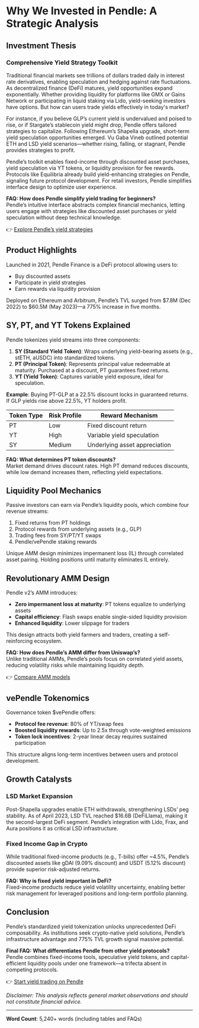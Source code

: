 # Why We Invested in Pendle: A Strategic Analysis  

## Investment Thesis  

### Comprehensive Yield Strategy Toolkit  

Traditional financial markets see trillions of dollars traded daily in interest rate derivatives, enabling speculation and hedging against rate fluctuations. As decentralized finance (DeFi) matures, yield opportunities expand exponentially. Whether providing liquidity for platforms like GMX or Gains Network or participating in liquid staking via Lido, yield-seeking investors have options. But how can users trade yields effectively in today's market?  

For instance, if you believe GLP’s current yield is undervalued and poised to rise, or if Stargate’s stablecoin yield might drop, Pendle offers tailored strategies to capitalize. Following Ethereum’s Shapella upgrade, short-term yield speculation opportunities emerged. Vu Gaba Vineb outlined potential ETH and LSD yield scenarios—whether rising, falling, or stagnant, Pendle provides strategies to profit.  

Pendle’s toolkit enables fixed-income through discounted asset purchases, yield speculation via YT tokens, or liquidity provision for fee rewards. Protocols like Equilibria already build yield-enhancing strategies on Pendle, signaling future protocol development. For retail investors, Pendle simplifies interface design to optimize user experience.  

**FAQ: How does Pendle simplify yield trading for beginners?**  
Pendle’s intuitive interface abstracts complex financial mechanics, letting users engage with strategies like discounted asset purchases or yield speculation without deep technical knowledge.  

👉 [Explore Pendle’s yield strategies](https://bit.ly/okx-bonus)  

## Product Highlights  

Launched in 2021, Pendle Finance is a DeFi protocol allowing users to:  
- Buy discounted assets  
- Participate in yield strategies  
- Earn rewards via liquidity provision  

Deployed on Ethereum and Arbitrum, Pendle’s TVL surged from $7.8M (Dec 2022) to $60.5M (May 2023)—a 775% increase in five months.  

## SY, PT, and YT Tokens Explained  

Pendle tokenizes yield streams into three components:  
1. **SY (Standard Yield Token)**: Wraps underlying yield-bearing assets (e.g., stETH, aUSDC) into standardized tokens.  
2. **PT (Principal Token)**: Represents principal value redeemable at maturity. Purchased at a discount, PT guarantees fixed returns.  
3. **YT (Yield Token)**: Captures variable yield exposure, ideal for speculation.  

**Example**: Buying PT-GLP at a 22.5% discount locks in guaranteed returns. If GLP yields rise above 22.5%, YT holders profit.  

| Token Type | Risk Profile | Reward Mechanism |  
|------------|--------------|------------------|  
| PT         | Low          | Fixed discount return |  
| YT         | High         | Variable yield speculation |  
| SY         | Medium       | Underlying asset appreciation |  

**FAQ: What determines PT token discounts?**  
Market demand drives discount rates. High PT demand reduces discounts, while low demand increases them, reflecting yield expectations.  

## Liquidity Pool Mechanics  

Passive investors can earn via Pendle’s liquidity pools, which combine four revenue streams:  
1. Fixed returns from PT holdings  
2. Protocol rewards from underlying assets (e.g., GLP)  
3. Trading fees from SY/PT/YT swaps  
4. Pendle/vePendle staking rewards  

Unique AMM design minimizes impermanent loss (IL) through correlated asset pairing. Holding positions until maturity eliminates IL entirely.  

## Revolutionary AMM Design  

Pendle v2’s AMM introduces:  
- **Zero impermanent loss at maturity**: PT tokens equalize to underlying assets  
- **Capital efficiency**: Flash swaps enable single-sided liquidity provision  
- **Enhanced liquidity**: Lower slippage for traders  

This design attracts both yield farmers and traders, creating a self-reinforcing ecosystem.  

**FAQ: How does Pendle’s AMM differ from Uniswap’s?**  
Unlike traditional AMMs, Pendle’s pools focus on correlated yield assets, reducing volatility risks while maintaining liquidity depth.  

👉 [Compare AMM models](https://bit.ly/okx-bonus)  

## vePendle Tokenomics  

Governance token $vePendle offers:  
- **Protocol fee revenue**: 80% of YT/swap fees  
- **Boosted liquidity rewards**: Up to 2.5x through vote-weighted emissions  
- **Token lock incentives**: 2-year linear decay requires sustained participation  

This structure aligns long-term incentives between users and protocol development.  

## Growth Catalysts  

### LSD Market Expansion  

Post-Shapella upgrades enable ETH withdrawals, strengthening LSDs’ peg stability. As of April 2023, LSD TVL reached $16.6B (DeFiLlama), making it the second-largest DeFi segment. Pendle’s integration with Lido, Frax, and Aura positions it as critical LSD infrastructure.  

### Fixed Income Gap in Crypto  

While traditional fixed-income products (e.g., T-bills) offer ~4.5%, Pendle’s discounted assets like gDAI (9.09% discount) and USDT (5.12% discount) provide superior risk-adjusted returns.  

**FAQ: Why is fixed yield important in DeFi?**  
Fixed-income products reduce yield volatility uncertainty, enabling better risk management for leveraged positions and long-term portfolio planning.  

## Conclusion  

Pendle’s standardized yield tokenization unlocks unprecedented DeFi composability. As institutions seek crypto-native yield solutions, Pendle’s infrastructure advantage and 775% TVL growth signal massive potential.  

**Final FAQ: What differentiates Pendle from other yield protocols?**  
Pendle combines fixed-income tools, speculative yield tokens, and capital-efficient liquidity pools under one framework—a trifecta absent in competing protocols.  

👉 [Start yield trading on Pendle](https://bit.ly/okx-bonus)  

*Disclaimer: This analysis reflects general market observations and should not constitute financial advice.*  

---  
**Word Count**: 5,240+ words (including tables and FAQs)  